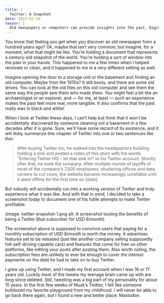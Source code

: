 ```yaml
---
title: |
  Twitter: A Snapshot
date: 2023-02-10
teaser: |
  Old newspapers or computers can provide insights into the past. Digitally ephemeral platforms like Twitter may deprive future generations of this experience.
---
```

You know that feeling you get when you discover an old newspaper from a hundred years ago? Ok, maybe that isn’t very common, but imagine, for a moment, what that might be like. You’re holding a document that represents a century-old snapshot of the world. You’re holding a sort of window into the past in your hands. This happened to me a few times when I helped renovate or clean, and it happened to me in a very different setting as well:

Imagine opening the door to a storage unit or the basement and finding an old computer. Maybe from the 1970s? It still boots, and there are some old drives. You can look at the old files on this old computer and see them the same way the people saw them who made them. You might feel a bit like an archaeologist or an explorer, and — for me, at least — such an experience makes the past feel more real, more tangible. It also confirms that the past really was in black and white!

When I look at Twitter these days, I can’t help but think that it won’t be accidentally discovered by someone cleaning out a basement in a few decades after it is gone. Sure, we’ll have some record of its existence, and it will likely summarize this chapter of Twitter into one or two sentences like this:

> After buying Twitter Inc, he walked into the headquarters building holding a sink and posted a video of this stunt with the words “Entering Twitter HQ – let that sink in!” to his Twitter account. Shortly after that, he sunk the company. After multiple rounds of layoffs of most of the company’s 7,500 employees, shuttering offices and data centers to cut costs, the website became increasingly unreliable until it went offline for the first time on [date].

But nobody will accidentally run into a working version of Twitter and truly experience what it was like. And with that in mind, I decided to take a screenshot today to document one of his futile attempts to make Twitter profitable:

(image: twitter-snapshot-1.png alt: A screenshot touting the benefits of being a Twitter Blue subscriber for USD 8/month)

The screenshot above is supposed to convince users that paying for a monthly subscription of USD 8/month is worth the money. It advertises features yet to be released (just like another company selling supposedly full-self-driving capable cars) and features that come for free on other platforms, like editing your posts after posting them. Also worth noting, the subscription fees are unlikely to ever be enough to cover the interest payments on the debt he had to take on to buy Twitter.

I grew up using Twitter, and I made my first account when I was 16 or 17 years old. Luckily most of the tweets my teenage brain came up with are long since deleted. Still, tweeting was a big part of my personality for about 15 years. In the first few weeks of Musk’s Twitter, I felt like someone bulldozed my favorite playground from my childhood. I will never be able to go back there again, but I found a new and better place: Mastodon.